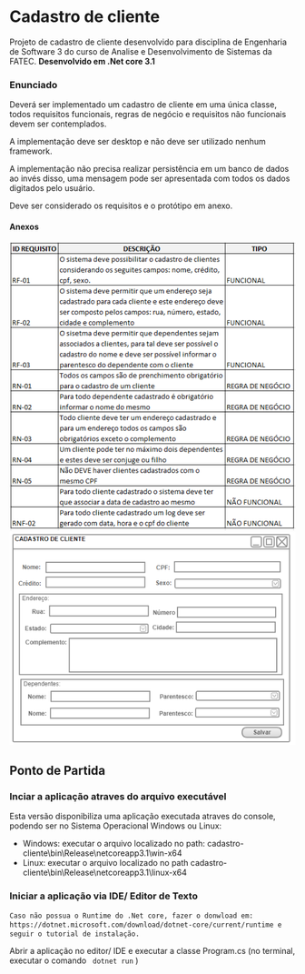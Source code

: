 # Cadastro de cliente
Projeto de cadastro de cliente desenvolvido para disciplina de Engenharia de Software 3 do curso de Analise e Desenvolvimento de Sistemas da FATEC.
**Desenvolvido em .Net core 3.1**

### Enunciado
Deverá ser implementado um cadastro de cliente em uma única classe, todos requisitos funcionais, regras de negócio e requisitos não funcionais devem ser contemplados.

A implementação deve ser desktop e não deve ser utilizado nenhum framework.

A implementação não precisa realizar persistência em um banco de dados ao invés disso, uma mensagem pode ser apresentada com todos os dados digitados pelo usuário.

Deve ser considerado os requisitos e o protótipo em anexo.

  #### Anexos
![](/documentacao/REQUISITOS_CAD_CLIENTE.PNG) 
![](/documentacao/PROTOTIPO_CAD_CLIENTE.png)

## Ponto de Partida

### Inciar a aplicação atraves do arquivo executável
Esta versão disponibiliza uma aplicação executada atraves do console, podendo ser no Sistema Operacional Windows ou Linux:
- Windows: executar o arquivo localizado no path: cadastro-cliente\bin\Release\netcoreapp3.1\win-x64
- Linux:  executar o arquivo localizado no path cadastro-cliente\bin\Release\netcoreapp3.1\linux-x64

### Iniciar a aplicação via IDE/ Editor de Texto
```
Caso não possua o Runtime do .Net core, fazer o donwload em: https://dotnet.microsoft.com/download/dotnet-core/current/runtime e seguir o tutorial de instalação.
```

Abrir a aplicação no editor/ IDE e executar a classe Program.cs (no terminal, executar o comando ``` dotnet run``` )
